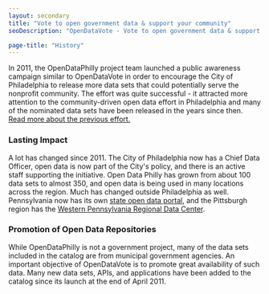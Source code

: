 ```yaml
---
layout: secondary
title: "Vote to open government data & support your community"
seoDescription: "OpenDataVote - Vote to open government data & support your community"

page-title: "History"
---
```

In 2011, the OpenDataPhilly project team launched a public awareness campaign similar to OpenDataVote in order to encourage the City of Philadelphia to release more data sets that could potentially serve the nonprofit community. The effort was quite successful - it attracted more attention to the community-driven open data effort in Philadelphia and many of the nominated data sets have been released in the years since then. [Read more about the previous effort.](http://technical.ly/project/open-data-race/)

### Lasting Impact
A lot has changed since 2011. The City of Philadelphia now has a Chief Data Officer, open data is now part of the City's policy, and there is an active staff supporting the initiative. Open Data Philly has grown from about 100 data sets to almost 350, and open data is being used in many locations across the region. Much has changed outside Philadelphia as well. Pennsylvania now has its own [state open data portal](https://data.pa.gov/), and the Pittsburgh region has the [Western Pennsylvania Regional Data Center](http://www.wprdc.org/).

### Promotion of Open Data Repositories
While OpenDataPhilly is not a government project, many of the data sets included in the catalog are from municipal government agencies. An important objective of OpenDataVote is to promote great availability of such data. Many new data sets, APIs, and applications have been added to the catalog since its launch at the end of April 2011.

